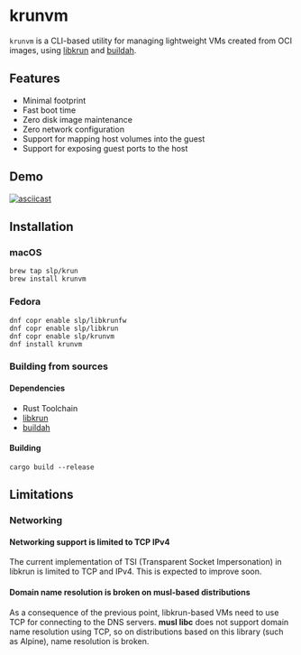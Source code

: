 # krunvm

```krunvm``` is a CLI-based utility for managing lightweight VMs created from OCI images, using [libkrun](https://github.com/containers/libkrun) and [buildah](https://github.com/containers/buildah).

## Features

* Minimal footprint
* Fast boot time
* Zero disk image maintenance
* Zero network configuration
* Support for mapping host volumes into the guest
* Support for exposing guest ports to the host

## Demo

[![asciicast](https://asciinema.org/a/CGtTS93VsdzWwUfkY1kqVnaik.svg)](https://asciinema.org/a/CGtTS93VsdzWwUfkY1kqVnaik)

## Installation

### macOS

```
brew tap slp/krun
brew install krunvm
```

### Fedora

```
dnf copr enable slp/libkrunfw
dnf copr enable slp/libkrun
dnf copr enable slp/krunvm
dnf install krunvm
```

### Building from sources

#### Dependencies

* Rust Toolchain
* [libkrun](https://github.com/containers/libkrun)
* [buildah](https://github.com/containers/buildah)

#### Building

```
cargo build --release
```

## Limitations

### Networking

#### Networking support is limited to TCP IPv4

The current implementation of TSI (Transparent Socket Impersonation)
in libkrun is limited to TCP and IPv4. This is expected to improve
soon.

#### Domain name resolution is broken on musl-based distributions

As a consequence of the previous point, libkrun-based VMs need to use
TCP for connecting to the DNS servers. **musl libc** does not support
domain name resolution using TCP, so on distributions based on this
library (such as Alpine), name resolution is broken.

